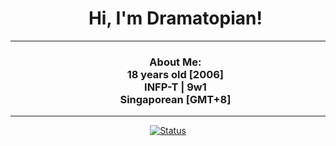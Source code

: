 
<div id="user-content-toc">
  <ul align="center" style="list-style: none;">
    <summary>
      <h1>Hi, I'm Dramatopian!</h1>
    </summary>
  </ul>
</div>
<hr>
<div id="user-content-toc">
  <ul align="center" style="list-style: none;">
    <summary>
      <h3>
        About Me:<br>
        18 years old [2006]<br>
        INFP-T | 9w1<br>
        Singaporean [GMT+8]<br>
      </h3>
    </summary>
  </ul>
</div>
<hr>
<p align="center">
  <a href="https://dramatopian.com/">
    <img src="https://lanyard.cnrad.dev/api/620229764996923402?theme=dark&bg=212121&idleMessage=Currently%20Free!&hideStatus=true" alt="Status">
  </a>
</p>
